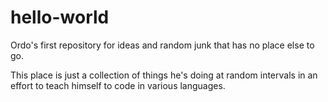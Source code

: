 # hello-world
Ordo's first repository for ideas and random junk that has no place else to go.

This place is just a collection of things he's doing at random intervals in an effort to teach himself to code in various languages.

